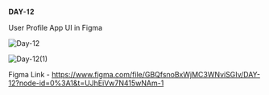 𝐃𝐀𝐘-𝟏𝟐

User Profile App UI in Figma

![Day-12](https://user-images.githubusercontent.com/85480387/205998998-5fbbfd36-549d-4fd0-8f43-74ee19a87da3.jpg)

![Day-12(1)](https://user-images.githubusercontent.com/85480387/205999043-93a9520d-7f18-45d1-adde-7adc6170d246.jpg)

Figma Link - https://www.figma.com/file/GBQfsnoBxWjMC3WNviSGIv/DAY-12?node-id=0%3A1&t=UJhEiVw7N415wNAm-1
